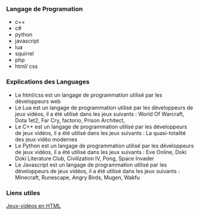 ### Langage de Programation
- c++
- c#
- python
- javascript
- lua
- squirrel
- php
- html/ css


### Explications des Languages 

- Le html/css est un langage de programmation utilisé par les développeurs web 
- Le Lua est un langage de programmation utilisé par les développeurs de jeux vidéos, il a été utilisé dans les jeux suivants : World Of Warcraft, Dota 1et2, Far Cry, factorio, Prison Architect,
- Le C++ est un langage de programmation utilisé par les développeurs de jeux vidéos, il a été utilisé dans les jeux suivants :  La quasi-totalité des jeux vidéo modernes
- Le Python est un langage de programmation utilisé par les développeurs de jeux vidéos, il a été utilisé dans les jeux suivants :  Eve Online, Doki Doki Literature Club, Civilization IV, Pong, Space Invader
- Le Javascript est un langage de programmation utilisé par les développeurs de jeux vidéos, il a été utilisé dans les jeux suivants : Minecraft, Runescape, Angry Birds, Mugen, Wakfu

### Liens utiles

[Jeux-vidéos en HTML](https://tutorialzine.com/2015/02/30-amazing-games-made-only-with-html5 "Jeux-vidéos en HTML")
